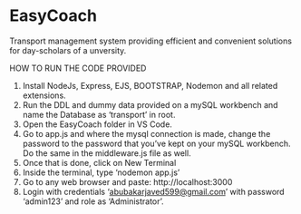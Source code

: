 # EasyCoach
Transport management system providing efficient and convenient solutions for day-scholars of a unversity. 

HOW TO RUN THE CODE PROVIDED

1)	Install NodeJs, Express, EJS, BOOTSTRAP, Nodemon and all related extensions.
2)	Run the DDL and dummy data provided on a mySQL workbench and name the Database as ‘transport’ in root.
3)	Open the EasyCoach folder in VS Code.
4)	Go to app.js and where the mysql connection is made, change the password to the password that you’ve kept on your mySQL workbench. Do the same in the middleware.js file as well.
5)	Once that is done, click on New Terminal
6)	Inside the terminal, type ‘nodemon app.js’
7)	Go to any web browser and paste: http://localhost:3000
8)	Login with credentials ‘abubakarjaved599@gmail.com’ with password ‘admin123’ and role as ‘Administrator’.
